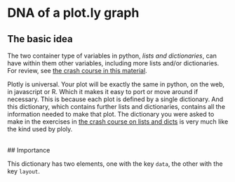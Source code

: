 # DNA of a plot.ly graph

## The basic idea

The two container type of variables in python, *lists and dictionaries*, can have within them other variables, including more lists and/or dictionaries.  For review, see [the crash course in this material](./dicts_and_lists_crash_course.md).

Plotly is universal.  Your plot will be exactly the same in python, on the web, in javascript or R.  Which it makes it easy to port or move around if necessary.  This is because each plot is defined by a single dictionary.  And this dictionary, which contains further lists and dictionaries, contains all the information needed to make that plot.  The dictionary you were asked to make in the exercises in [the crash course on lists and dicts](./dicts_and_lists_crash_course.md) is very much like the kind used by ploly.

<br>
## Importance

This dictionary has two elements, one with the key ```data```, the other with the key ```layout```.  
